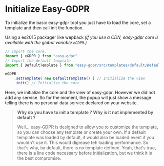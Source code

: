 # Initialize Easy-GDPR

To initialize the basic easy-gdpr tool you just have to load the core, set a template and then call init the function.

Using a es2015 packager like wepback
_(if you use a CDN, easy-gdpr core is available with the global variable `eGDPR`.)_
```javascript
// Import the core.
import { eGDPR } from "easy-gdpr"
// Import the default template
import { DefaultTemplate } from "easy-gdpr/src/templates/default/Default"

eGDPR
    .setTemplate( new DefaultTemplate() ) // Initialize the view
    .init() // Initialize the core
```

Here, we initialize the core and the view of easy-gdpr. However we did not add any service. So for the moment, the popup will just show a message telling there is no personal data service declared on your website.




> __Why do you have to init a template ? Why is it not implemented by default ?__
>
> Well... easy-GDPR is designed to allow you to customize the template, so you can choose any template or create your own. If a default template was loaded by default, it would also be loaded event if you wouldn't use it. This would digrease teh loading performance. So that's why, by default, there is no template defined. Yeah, that's true, there is a line code necessary before initialization, but we think it is the best compromise.